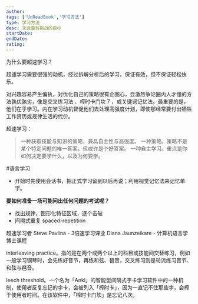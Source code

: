 ```yaml
---
author: 
tags: ['UnReadBook','学习方法']
type: 学习方法
desc: 永远要有挑战的目标
startDate: 
endDate:
rating: 
---
```


为什么要超速学习？



超速学习需要很强的动机，经过拆解分析后的学习，保证有效，但不保证轻松快乐。

对兴趣容易产生偏执，对优化自己的策略很有企图心，会激烈争论圈内人才懂的方法孰优孰劣，像是交叉练习法 、榨时卡门坎 7 ，或关键词记忆法。最重要的是，他们在乎学习。内在学习动机督促他们去处理高强度计划，即使那经常要付出牺牲工作资历或规律生活的代价。


超速学习：
>一种获取技能与知识的策略，兼具自主性与高强度。
>一种策略。策略不是某个特定问题的唯一答案，但或许是个好答案。
>一种自主学习。重点是你如何决定要学什么，以及为何要学。






#语言学习
- 开始时先使用会话书，把正式学习留到以后再说；利用视觉记忆法来记忆单字。


**要如何准备一场可能问出任何问题的考试呢？**

- 找出规律，图形化特征区域，逐个击破
- 间隔式重复 spaced-repetition





超速学习者
Steve Pavlina - 3倍速学习课业
Diana Jaunzeikare - 计算机语言学博士课程





interleaving practice。指的是在两个或两个以上的科目或技能间交替练习，例如一般学习钢琴时，会先练好音节，再练和弦、琶音，交叉练习则是轮流练习音节、和弦与琶音。

leech threshold。一个名为「Anki」的智能型间隔式字卡学习软件中的一种机制，使用者反复忘记的字卡，会被列入「榨时卡」，因为一直记不住那些字，会榨干使用者时间。在该软件中，「榨时卡门坎」是忘记八次。








